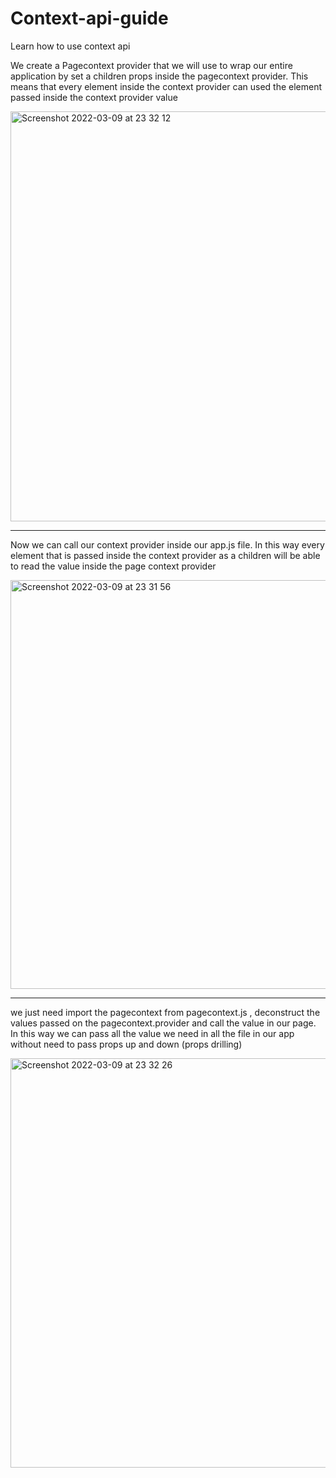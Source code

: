 # Context-api-guide
Learn how to use context api

We create a Pagecontext provider that we will use to wrap our entire application by set a children props inside the pagecontext provider. This means that every element inside the context provider can used the element passed inside the context provider value

<img width="656" alt="Screenshot 2022-03-09 at 23 32 12" src="https://user-images.githubusercontent.com/74420607/157557052-0138ca18-e072-4530-b215-4486da8c3d11.png">

---

Now we can call our context provider inside our app.js file.
In this way every element that is passed inside the context provider as a children will be able to read the value inside the page context provider

<img width="654" alt="Screenshot 2022-03-09 at 23 31 56" src="https://user-images.githubusercontent.com/74420607/157557017-ab6832d9-19d5-421f-8f9b-b0a7842e5bb6.png">

--- 
we just need import the pagecontext from pagecontext.js , deconstruct the values passed on the pagecontext.provider and call the value in our page.
In this way we can pass all the value we need in all the file in our app without need to pass props up and down (props drilling)

<img width="655" alt="Screenshot 2022-03-09 at 23 32 26" src="https://user-images.githubusercontent.com/74420607/157557041-abdfc078-6bc9-4091-9932-357fdfc9ddf5.png">
